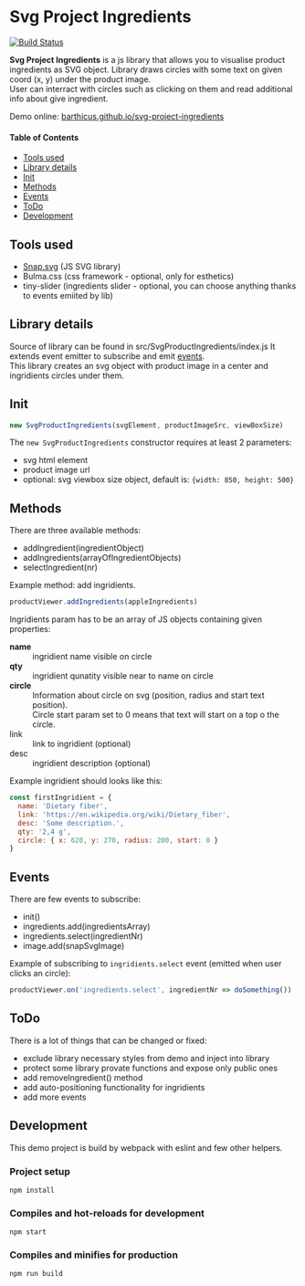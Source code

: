 # Svg Project Ingredients

[![Build Status](https://travis-ci.org/barthicus/svg-project-ingredients.svg?branch=master)](https://travis-ci.org/barthicus/svg-project-ingredients)

**Svg Project Ingredients** is a js library that allows you to visualise product ingredients as SVG object. Library draws circles with some text on given coord (x, y) under the product image.   
User can interract with circles such as clicking on them and read additional info about give ingredient.

Demo online: [barthicus.github.io/svg-project-ingredients]

#### Table of Contents
- [Tools used](#tools-used)
- [Library details](#library-details)
- [Init](#init)
- [Methods](#methods)
- [Events](#events)
- [ToDo](#todo)
- [Development](#development)

## Tools used
- [Snap.svg] (JS SVG library)
- Bulma.css (css framework - optional, only for esthetics)
- tiny-slider (ingredients slider - optional, you can choose anything thanks to events emiited by lib)

## Library details
Source of library can be found in src/SvgProductIngredients/index.js
It extends event emitter to subscribe and emit [events](#events).  
This library creates an svg object with product image in a center and ingridients circles under them.  

## Init

```javascript
new SvgProductIngredients(svgElement, productImageSrc, viewBoxSize)
```
The `new SvgProductIngredients` constructor requires at least 2 parameters:
- svg html element
- product image url
- optional: svg viewbox size object, default is: `{width: 850, height: 500}`

## Methods

There are three available methods:
- addIngredient(ingredientObject)
- addIngredients(arrayOfIngredientObjects)
- selectIngredient(nr)

Example method: add ingridients.
```javascript
productViewer.addIngredients(appleIngredients)
```

Ingridients param has to be an array of JS objects containing given properties:
<dl>
  <dt><b>name</b></dt>
  <dd>ingridient name visible on circle</dd>
  <dt><b>qty</b></dt>
  <dd>ingridient qunatity visible near to name on circle</dd>
  <dt><b>circle</b></dt>
  <dd>Information about circle on svg (position, radius and start text position).<br>Circle start param set to 0 means that text will start on a top o the circle.</dd>
  <dt>link</dt>
  <dd>link to ingridient (optional)</dd>
  <dt>desc</dt>
  <dd>ingridient description (optional)</dd>
</dl>

Example ingridient should looks like this:
```javascript
const firstIngridient = {
  name: 'Dietary fiber',
  link: 'https://en.wikipedia.org/wiki/Dietary_fiber',
  desc: 'Some description.',
  qty: '2,4 g',
  circle: { x: 620, y: 270, radius: 200, start: 0 }
}
```

## Events

There are few events to subscribe:
- init()
- ingredients.add(ingredientsArray)
- ingredients.select(ingredientNr)
- image.add(snapSvgImage)

Example of subscribing to `ingridients.select` event (emitted when user clicks an circle):
```javascript
productViewer.on('ingredients.select', ingredientNr => doSomething())
```

## ToDo

There is a lot of things that can be changed or fixed:
- exclude library necessary styles from demo and inject into library
- protect some library provate functions and expose only public ones
- add removeIngredient() method
- add auto-positioning functionality for ingridients
- add more events

## Development

This demo project is build by webpack with eslint and few other helpers.

### Project setup
```
npm install
```

### Compiles and hot-reloads for development
```
npm start
```

### Compiles and minifies for production
```
npm run build
```

[barthicus.github.io/svg-project-ingredients]: <https://barthicus.github.io/svg-project-ingredients>
[Snap.svg]: <http://snapsvg.io>